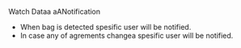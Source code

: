 Watch Dataa aANotification

- When bag is detected spesific user will be notified.
- In case any of agrements changea spesific user will be notified.